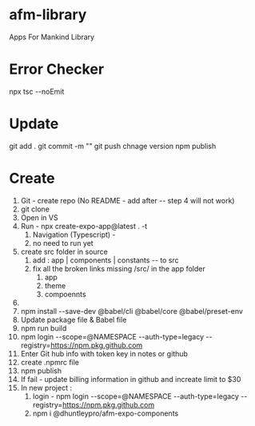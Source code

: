# afm-library
Apps For Mankind Library



# Error Checker 
npx tsc --noEmit


# Update 
git add .
git commit -m ""
git push
chnage version
npm publish



# Create
1. Git - create repo (No README - add after -- step 4 will not work)
2. git clone <repo-name>
3. Open in VS
4. Run - npx create-expo-app@latest . -t
    1. Navigation (Typescript) - 
    2. no need to run yet
5. create src folder in source
    1. add : app | components | constants -- to src
    2. fix all the broken links missing /src/  in the app folder
        1. app
        2. theme
        3. compoennts 
6. 
2. npm install --save-dev @babel/cli @babel/core @babel/preset-env
3. Update package file & Babel file
4. npm run build
5. npm login --scope=@NAMESPACE --auth-type=legacy --registry=https://npm.pkg.github.com
6. Enter Git hub info with token key in notes or github
7. create .npmrc file
8. npm publish
9. If fail - update billing information in github and increate limit to $30
10. In new project : 
    1. login - npm login --scope=@NAMESPACE --auth-type=legacy --registry=https://npm.pkg.github.com
    2. npm i @dhuntleypro/afm-expo-components



